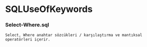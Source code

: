 # SQLUseOfKeywords

### Select-Where.sql
    Select, Where anahtar sözcükleri / karşılaştırma ve mantıksal operatörleri içerir.

